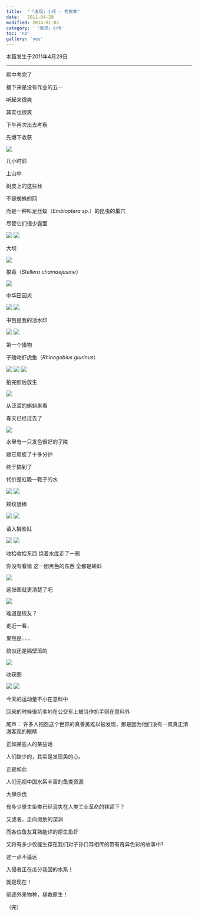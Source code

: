 ```yaml
---
title:  "「发现」小传 · 考察季"
date:   2011-04-29
modified: 2014-01-05
category: '「发现」小传'
toc: 'no'
gallery: 'yes'
---
```

本篇发生于2011年4月29日

---

期中考完了

接下来是没有作业的五一

听起来很爽

其实也很爽

下午再次出去考察

先爆下收获

<img class='disc' src='https://i.postimg.cc/5tn5JxLd/11.jpg'>

几小时前

上山中

树皮上的这些丝

不是蜘蛛的网

而是一种叫足丝蚁（<i>Embioptera sp.</i>）的昆虫的巢穴

尽管它们很少露面

<img class='disc' src='https://i.postimg.cc/DZNqWBxx/12.jpg'>

<img class='disc' src='https://i.postimg.cc/jjs6BWW4/13.jpg'>

大坝

<img class='disc' src='https://i.postimg.cc/sxZ5578s/14.jpg'>

狼毒（<i>Stellera chamaejasme</i>）

<img class='disc' src='https://i.postimg.cc/pybzCyb8/15.jpg'>

中华田园犬

<img class='disc' src='https://i.postimg.cc/Sxbf71k5/16.jpg'>

<img class='disc' src='https://i.postimg.cc/Y906qJz4/17.jpg'>

书包是我的活水印

<img class='disc' src='https://i.postimg.cc/YCNfXNSS/18.jpg'>

<img class='disc' src='https://i.postimg.cc/SQXPg5bN/19.jpg'>

第一个猎物

子陵吻虾虎鱼（<i>Rhinogobius giurinus</i>）

<img class='disc' src='https://i.postimg.cc/5NLRVCth/20.jpg'>

<img class='disc' src='https://i.postimg.cc/Y2JsZ3tN/21.jpg'>

<img class='disc' src='https://i.postimg.cc/25cHwdHZ/22.jpg'>

拍完照后放生

<img class='disc' src='https://i.postimg.cc/PxCSFLcF/23.jpg'>

从泛滥的蝌蚪来看

春天已经过去了

<img class='disc' src='https://i.postimg.cc/cLW54Lgr/24.jpg'>

水里有一只发色很好的子陵

跟它周旋了十多分钟

终于搞到了

代价是虹吸一鞋子的水

<img class='disc' src='https://i.postimg.cc/76jKvHrP/25.jpg'>

<img class='disc' src='https://i.postimg.cc/4x12KRVw/26.jpg'>

颊纹很棒

<img class='disc' src='https://i.postimg.cc/7LYs0tN4/27.jpg'>

<img class='disc' src='https://i.postimg.cc/3rDLXv2k/28.jpg'>

请入摄影缸

<img class='disc' src='https://i.postimg.cc/gkFgN2KN/29.jpg'>

<img class='disc' src='https://i.postimg.cc/SR8DkBm6/30.jpg'>

收拾收拾东西 绕着水库走了一圈

你没有看错 这一团黑色的东西 全都是蝌蚪

<img class='disc' src='https://i.postimg.cc/zGq0Y26h/31.jpg'>

这张图就更清楚了吧

<img class='disc' src='https://i.postimg.cc/65rYSxjw/32.jpg'>

难道是校友？

走近一看，

果然是……

貌似还是隔壁班的

<img class='disc' src='https://i.postimg.cc/vZXXYLwN/33.jpg'>

收获图

<img class='disc' src='https://i.postimg.cc/W438hF2b/34.jpg'>

<img class='disc' src='https://i.postimg.cc/nLPk7FzK/35.jpg'>

今天的运动量不小在意料中

回来的时候很坑爹地在公交车上被当作扒手则在意料外


尾声：
许多人抱怨这个世界的真善美难以被发现，那是因为他们没有一双真正清澈客观的眼睛

正如某些人的某些话

人们缺少的，其实是发现美的心。

正是如此

人们无视中国水系丰富的鱼类资源

大肆杀伐

有多少原生鱼类已经消失在人类工业革命的铁蹄下？

又或者，走向濒危的深渊

而各位鱼友耳熟能详的原生鱼虾

又将有多少仅能生存在我们对子孙口耳相传的带有奇异色彩的故事中?

这一点不遥远

入侵者正在瓜分我国的水系！

就是现在！

驱逐外来物种，拯救原生！

（完）
